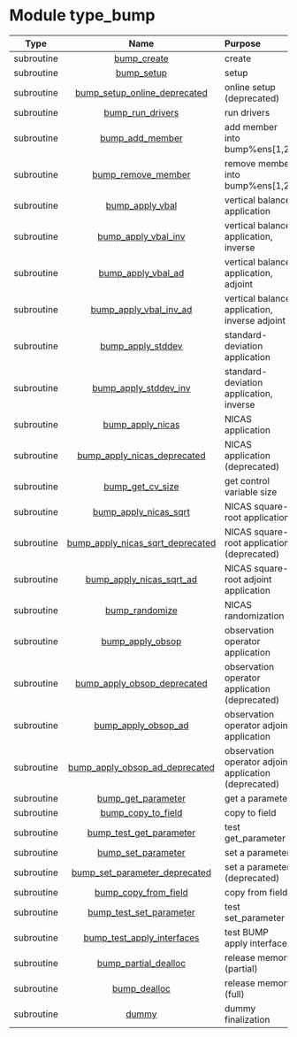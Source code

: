 # Module type_bump

| Type | Name | Purpose |
| :--: | :--: | :---------- |
| subroutine | [bump_create](https://github.com/JCSDA/saber/tree/develop/src/saber/bump/type_bump.F90#L122) | create |
| subroutine | [bump_setup](https://github.com/JCSDA/saber/tree/develop/src/saber/bump/type_bump.F90#L166) | setup |
| subroutine | [bump_setup_online_deprecated](https://github.com/JCSDA/saber/tree/develop/src/saber/bump/type_bump.F90#L368) | online setup (deprecated) |
| subroutine | [bump_run_drivers](https://github.com/JCSDA/saber/tree/develop/src/saber/bump/type_bump.F90#L509) | run drivers |
| subroutine | [bump_add_member](https://github.com/JCSDA/saber/tree/develop/src/saber/bump/type_bump.F90#L769) | add member into bump%ens[1,2] |
| subroutine | [bump_remove_member](https://github.com/JCSDA/saber/tree/develop/src/saber/bump/type_bump.F90#L859) | remove member into bump%ens[1,2] |
| subroutine | [bump_apply_vbal](https://github.com/JCSDA/saber/tree/develop/src/saber/bump/type_bump.F90#L913) | vertical balance application |
| subroutine | [bump_apply_vbal_inv](https://github.com/JCSDA/saber/tree/develop/src/saber/bump/type_bump.F90#L958) | vertical balance application, inverse |
| subroutine | [bump_apply_vbal_ad](https://github.com/JCSDA/saber/tree/develop/src/saber/bump/type_bump.F90#L1003) | vertical balance application, adjoint |
| subroutine | [bump_apply_vbal_inv_ad](https://github.com/JCSDA/saber/tree/develop/src/saber/bump/type_bump.F90#L1048) | vertical balance application, inverse adjoint |
| subroutine | [bump_apply_stddev](https://github.com/JCSDA/saber/tree/develop/src/saber/bump/type_bump.F90#L1093) | standard-deviation application |
| subroutine | [bump_apply_stddev_inv](https://github.com/JCSDA/saber/tree/develop/src/saber/bump/type_bump.F90#L1140) | standard-deviation application, inverse |
| subroutine | [bump_apply_nicas](https://github.com/JCSDA/saber/tree/develop/src/saber/bump/type_bump.F90#L1187) | NICAS application |
| subroutine | [bump_apply_nicas_deprecated](https://github.com/JCSDA/saber/tree/develop/src/saber/bump/type_bump.F90#L1242) | NICAS application (deprecated) |
| subroutine | [bump_get_cv_size](https://github.com/JCSDA/saber/tree/develop/src/saber/bump/type_bump.F90#L1294) | get control variable size |
| subroutine | [bump_apply_nicas_sqrt](https://github.com/JCSDA/saber/tree/develop/src/saber/bump/type_bump.F90#L1317) | NICAS square-root application |
| subroutine | [bump_apply_nicas_sqrt_deprecated](https://github.com/JCSDA/saber/tree/develop/src/saber/bump/type_bump.F90#L1368) | NICAS square-root application (deprecated) |
| subroutine | [bump_apply_nicas_sqrt_ad](https://github.com/JCSDA/saber/tree/develop/src/saber/bump/type_bump.F90#L1418) | NICAS square-root adjoint application |
| subroutine | [bump_randomize](https://github.com/JCSDA/saber/tree/develop/src/saber/bump/type_bump.F90#L1466) | NICAS randomization |
| subroutine | [bump_apply_obsop](https://github.com/JCSDA/saber/tree/develop/src/saber/bump/type_bump.F90#L1507) | observation operator application |
| subroutine | [bump_apply_obsop_deprecated](https://github.com/JCSDA/saber/tree/develop/src/saber/bump/type_bump.F90#L1545) | observation operator application (deprecated) |
| subroutine | [bump_apply_obsop_ad](https://github.com/JCSDA/saber/tree/develop/src/saber/bump/type_bump.F90#L1582) | observation operator adjoint application |
| subroutine | [bump_apply_obsop_ad_deprecated](https://github.com/JCSDA/saber/tree/develop/src/saber/bump/type_bump.F90#L1620) | observation operator adjoint application (deprecated) |
| subroutine | [bump_get_parameter](https://github.com/JCSDA/saber/tree/develop/src/saber/bump/type_bump.F90#L1657) | get a parameter |
| subroutine | [bump_copy_to_field](https://github.com/JCSDA/saber/tree/develop/src/saber/bump/type_bump.F90#L1721) | copy to field |
| subroutine | [bump_test_get_parameter](https://github.com/JCSDA/saber/tree/develop/src/saber/bump/type_bump.F90#L1898) | test get_parameter |
| subroutine | [bump_set_parameter](https://github.com/JCSDA/saber/tree/develop/src/saber/bump/type_bump.F90#L1954) | set a parameter |
| subroutine | [bump_set_parameter_deprecated](https://github.com/JCSDA/saber/tree/develop/src/saber/bump/type_bump.F90#L2017) | set a parameter (deprecated) |
| subroutine | [bump_copy_from_field](https://github.com/JCSDA/saber/tree/develop/src/saber/bump/type_bump.F90#L2080) | copy from field |
| subroutine | [bump_test_set_parameter](https://github.com/JCSDA/saber/tree/develop/src/saber/bump/type_bump.F90#L2177) | test set_parameter |
| subroutine | [bump_test_apply_interfaces](https://github.com/JCSDA/saber/tree/develop/src/saber/bump/type_bump.F90#L2258) | test BUMP apply interfaces |
| subroutine | [bump_partial_dealloc](https://github.com/JCSDA/saber/tree/develop/src/saber/bump/type_bump.F90#L2406) | release memory (partial) |
| subroutine | [bump_dealloc](https://github.com/JCSDA/saber/tree/develop/src/saber/bump/type_bump.F90#L2434) | release memory (full) |
| subroutine | [dummy](https://github.com/JCSDA/saber/tree/develop/src/saber/bump/type_bump.F90#L2463) | dummy finalization |
